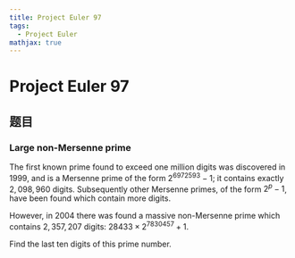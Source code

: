```yaml
---
title: Project Euler 97
tags:
  - Project Euler
mathjax: true
---
```

<escape><!-- more --></escape>



# Project Euler 97
## 题目
### Large non-Mersenne prime


The first known prime found to exceed one million digits was discovered in $1999$, and is a Mersenne prime of the form $2^{6972593}−1$; it contains exactly $2,098,960$ digits. Subsequently other Mersenne primes, of the form $2^p−1$, have been found which contain more digits.

However, in $2004$ there was found a massive non-Mersenne prime which contains $2,357,207$ digits: $28433\times2^{7830457}+1$.

Find the last ten digits of this prime number.

